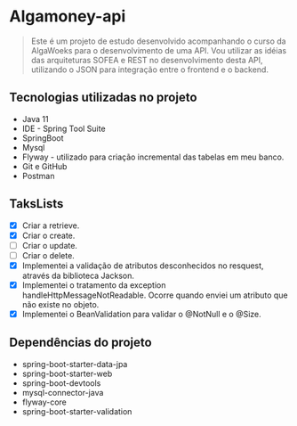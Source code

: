 # Algamoney-api

> Este é um projeto de estudo desenvolvido acompanhando o curso da AlgaWoeks para o desenvolvimento de uma API.
> Vou utilizar as idéias das arquiteturas SOFEA e REST no desenvolvimento desta API, utilizando o JSON para integração entre o frontend e o backend.

## Tecnologias utilizadas no projeto
* Java 11
* IDE - Spring Tool Suite
* SpringBoot
* Mysql
* Flyway - utilizado para criação incremental das tabelas em meu banco.
* Git e GitHub
* Postman

## TaksLists
- [x] Criar a retrieve.
- [x] Criar o create.
- [ ] Criar o update.
- [ ] Criar o delete.
- [x] Implementei a validação de atributos desconhecidos no resquest, através da biblioteca Jackson.
- [x] Implementei o tratamento da exception handleHttpMessageNotReadable. Ocorre quando enviei um atributo que não existe no objeto.
- [x] Implementei o BeanValidation para validar o @NotNull e o @Size.

## Dependências do projeto
* spring-boot-starter-data-jpa
* spring-boot-starter-web
* spring-boot-devtools
* mysql-connector-java
* flyway-core
* spring-boot-starter-validation
